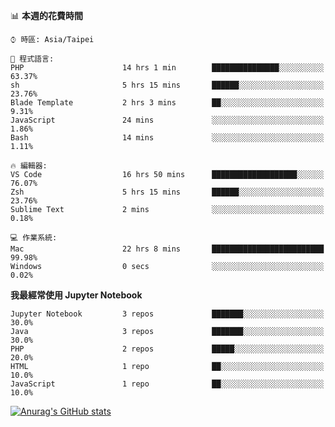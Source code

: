<!--### Hi there 👋-->

<!--
**treevel/treevel** is a ✨ _special_ ✨ repository because its `README.md` (this file) appears on your GitHub profile.

Here are some ideas to get you started:

- 🔭 I’m currently working on ...
- 🌱 I’m currently learning ...
- 👯 I’m looking to collaborate on ...
- 🤔 I’m looking for help with ...
- 💬 Ask me about ...
- 📫 How to reach me: ...
- 😄 Pronouns: ...
- ⚡ Fun fact: ...
-->

<!--START_SECTION:waka-->
📊 **本週的花費時間** 

```text
⌚︎ 時區: Asia/Taipei

💬 程式語言: 
PHP                      14 hrs 1 min        ███████████████░░░░░░░░░░   63.37% 
sh                       5 hrs 15 mins       ██████░░░░░░░░░░░░░░░░░░░   23.76% 
Blade Template           2 hrs 3 mins        ██░░░░░░░░░░░░░░░░░░░░░░░   9.31% 
JavaScript               24 mins             ░░░░░░░░░░░░░░░░░░░░░░░░░   1.86% 
Bash                     14 mins             ░░░░░░░░░░░░░░░░░░░░░░░░░   1.11%

🔥 編輯器: 
VS Code                  16 hrs 50 mins      ███████████████████░░░░░░   76.07% 
Zsh                      5 hrs 15 mins       ██████░░░░░░░░░░░░░░░░░░░   23.76% 
Sublime Text             2 mins              ░░░░░░░░░░░░░░░░░░░░░░░░░   0.18%

💻 作業系統: 
Mac                      22 hrs 8 mins       █████████████████████████   99.98% 
Windows                  0 secs              ░░░░░░░░░░░░░░░░░░░░░░░░░   0.02%

```

**我最經常使用 Jupyter Notebook** 

```text
Jupyter Notebook         3 repos             ███████░░░░░░░░░░░░░░░░░░   30.0% 
Java                     3 repos             ███████░░░░░░░░░░░░░░░░░░   30.0% 
PHP                      2 repos             █████░░░░░░░░░░░░░░░░░░░░   20.0% 
HTML                     1 repo              ██░░░░░░░░░░░░░░░░░░░░░░░   10.0% 
JavaScript               1 repo              ██░░░░░░░░░░░░░░░░░░░░░░░   10.0%

```



<!--END_SECTION:waka-->

<!-- GitHub Stats Card-->
[![Anurag's GitHub stats](https://github-readme-stats.vercel.app/api?username=treevel&show_icons=true&theme=monokai&count_private=true)](https://github.com/anuraghazra/github-readme-stats)
